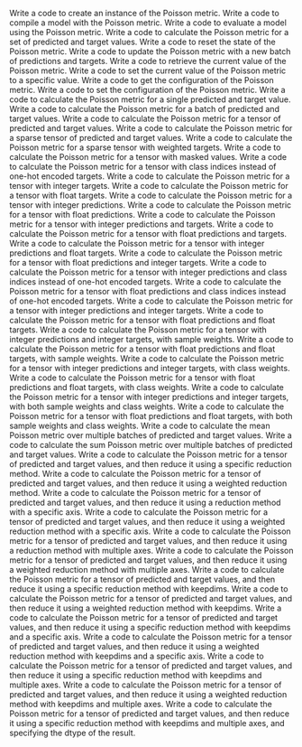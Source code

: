Write a code to create an instance of the Poisson metric.
Write a code to compile a model with the Poisson metric.
Write a code to evaluate a model using the Poisson metric.
Write a code to calculate the Poisson metric for a set of predicted and target values.
Write a code to reset the state of the Poisson metric.
Write a code to update the Poisson metric with a new batch of predictions and targets.
Write a code to retrieve the current value of the Poisson metric.
Write a code to set the current value of the Poisson metric to a specific value.
Write a code to get the configuration of the Poisson metric.
Write a code to set the configuration of the Poisson metric.
Write a code to calculate the Poisson metric for a single predicted and target value.
Write a code to calculate the Poisson metric for a batch of predicted and target values.
Write a code to calculate the Poisson metric for a tensor of predicted and target values.
Write a code to calculate the Poisson metric for a sparse tensor of predicted and target values.
Write a code to calculate the Poisson metric for a sparse tensor with weighted targets.
Write a code to calculate the Poisson metric for a tensor with masked values.
Write a code to calculate the Poisson metric for a tensor with class indices instead of one-hot encoded targets.
Write a code to calculate the Poisson metric for a tensor with integer targets.
Write a code to calculate the Poisson metric for a tensor with float targets.
Write a code to calculate the Poisson metric for a tensor with integer predictions.
Write a code to calculate the Poisson metric for a tensor with float predictions.
Write a code to calculate the Poisson metric for a tensor with integer predictions and targets.
Write a code to calculate the Poisson metric for a tensor with float predictions and targets.
Write a code to calculate the Poisson metric for a tensor with integer predictions and float targets.
Write a code to calculate the Poisson metric for a tensor with float predictions and integer targets.
Write a code to calculate the Poisson metric for a tensor with integer predictions and class indices instead of one-hot encoded targets.
Write a code to calculate the Poisson metric for a tensor with float predictions and class indices instead of one-hot encoded targets.
Write a code to calculate the Poisson metric for a tensor with integer predictions and integer targets.
Write a code to calculate the Poisson metric for a tensor with float predictions and float targets.
Write a code to calculate the Poisson metric for a tensor with integer predictions and integer targets, with sample weights.
Write a code to calculate the Poisson metric for a tensor with float predictions and float targets, with sample weights.
Write a code to calculate the Poisson metric for a tensor with integer predictions and integer targets, with class weights.
Write a code to calculate the Poisson metric for a tensor with float predictions and float targets, with class weights.
Write a code to calculate the Poisson metric for a tensor with integer predictions and integer targets, with both sample weights and class weights.
Write a code to calculate the Poisson metric for a tensor with float predictions and float targets, with both sample weights and class weights.
Write a code to calculate the mean Poisson metric over multiple batches of predicted and target values.
Write a code to calculate the sum Poisson metric over multiple batches of predicted and target values.
Write a code to calculate the Poisson metric for a tensor of predicted and target values, and then reduce it using a specific reduction method.
Write a code to calculate the Poisson metric for a tensor of predicted and target values, and then reduce it using a weighted reduction method.
Write a code to calculate the Poisson metric for a tensor of predicted and target values, and then reduce it using a reduction method with a specific axis.
Write a code to calculate the Poisson metric for a tensor of predicted and target values, and then reduce it using a weighted reduction method with a specific axis.
Write a code to calculate the Poisson metric for a tensor of predicted and target values, and then reduce it using a reduction method with multiple axes.
Write a code to calculate the Poisson metric for a tensor of predicted and target values, and then reduce it using a weighted reduction method with multiple axes.
Write a code to calculate the Poisson metric for a tensor of predicted and target values, and then reduce it using a specific reduction method with keepdims.
Write a code to calculate the Poisson metric for a tensor of predicted and target values, and then reduce it using a weighted reduction method with keepdims.
Write a code to calculate the Poisson metric for a tensor of predicted and target values, and then reduce it using a specific reduction method with keepdims and a specific axis.
Write a code to calculate the Poisson metric for a tensor of predicted and target values, and then reduce it using a weighted reduction method with keepdims and a specific axis.
Write a code to calculate the Poisson metric for a tensor of predicted and target values, and then reduce it using a specific reduction method with keepdims and multiple axes.
Write a code to calculate the Poisson metric for a tensor of predicted and target values, and then reduce it using a weighted reduction method with keepdims and multiple axes.
Write a code to calculate the Poisson metric for a tensor of predicted and target values, and then reduce it using a specific reduction method with keepdims and multiple axes, and specifying the dtype of the result.